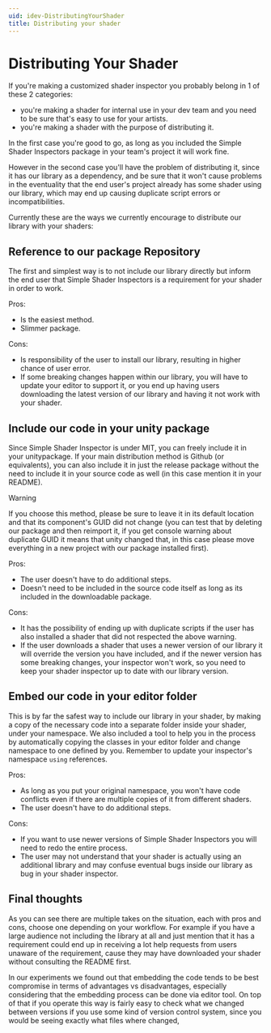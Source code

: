 ```yaml
---
uid: idev-DistributingYourShader
title: Distributing your shader
---
```


# Distributing Your Shader

If you're making a customized shader inspector you probably belong in 1 of these 2 categories:

- you're making a shader for internal use in your dev team and you need to be sure that's easy to use for your artists.
- you're making a shader with the purpose of distributing it.

In the first case you're good to go, as long as you included the Simple Shader Inspectors package in your team's project it will work fine.

However in the second case you'll have the problem of distributing it, since it has our library as a dependency, and be sure that it won't cause problems in the eventuality that the end user's project already has some shader using our library, which may end up causing duplicate script errors or incompatibilities.

Currently these are the ways we currently encourage to distribute our library with your shaders:

## Reference to our package Repository

The first and simplest way is to not include our library directly but inform the end user that Simple Shader Inspectors is a requirement for your shader in order to work.

Pros:

- Is the easiest method.
- Slimmer package.

Cons:

- Is responsibility of the user to install our library, resulting in higher chance of user error.
- If some breaking changes happen within our library, you will have to update your editor to support it, or you end up having users downloading the latest version of our library and having it not work with your shader.

## Include our code in your unity package

Since Simple Shader Inspector is under MIT, you can freely include it in your unitypackage. If your main distribution method is Github (or equivalents), you can also include it in just the release package without the need to include it in your source code as well (in this case mention it in your README).

>[!WARNING]
>If you choose this method, please be sure to leave it in its default location and that its component's GUID did not change (you can test that by deleting our package and then reimport it, if you get console warning about duplicate GUID it means that unity changed that, in this case please move everything in a new project with our package installed first).

Pros:

- The user doesn't have to do additional steps.
- Doesn't need to be included in the source code itself as long as its included in the downloadable package.

Cons:

- It has the possibility of ending up with duplicate scripts if the user has also installed a shader that did not respected the above warning.
- If the user downloads a shader that uses a newer version of our library it will override the version you have included, and if the newer version has some breaking changes, your inspector won't work, so you need to keep your shader inspector up to date with our library version.

## Embed our code in your editor folder

This is by far the safest way to include our library in your shader, by making a copy of the necessary code into a separate folder inside your shader, under your namespace. We also included a tool to help you in the process by automatically copying the classes in your editor folder and change namespace to one defined by you. Remember to update your inspector's namespace `using` references.

Pros:

- As long as you put your original namespace, you won't have code conflicts even if there are multiple copies of it from different shaders.
- The user doesn't have to do additional steps.

Cons:

- If you want to use newer versions of Simple Shader Inspectors you will need to redo the entire process.
- The user may not understand that your shader is actually using an additional library and may confuse eventual bugs inside our library as bug in your shader inspector.

## Final thoughts

As you can see there are multiple takes on the situation, each with pros and cons, choose one depending on your workflow. For example if you have a large audience not including the library at all and just mention that it has a requirement could end up in receiving a lot help requests from users unaware of the requirement, cause they may have downloaded your shader without consulting the README first.

In our experiments we found out that embedding the code tends to be best compromise in terms of advantages vs disadvantages, especially considering that the embedding process can be done via editor tool.
On top of that if you operate this way is fairly easy to check what we changed between versions if you use some kind of version control system, since you would be seeing exactly what files where changed,
